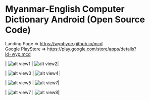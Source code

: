 Myanmar-English Computer Dictionary Android (Open Source Code)
====
Landing Page => https://wyphyoe.github.io/mcd</br>
Google PlayStore => https://play.google.com/store/apps/details?id=wyp.mcd


| ![alt view1](https://github.com/wyphyoe/mcd-android/blob/master/assets/view1.png) | ![alt view2](https://github.com/wyphyoe/mcd-android/blob/master/assets/view2.png)|

| ![alt view3](https://github.com/wyphyoe/mcd-android/blob/master/assets/view3.png) | ![alt view4](https://github.com/wyphyoe/mcd-android/blob/master/assets/view4.png)|

| ![alt view5](https://github.com/wyphyoe/mcd-android/blob/master/assets/view5.png) | ![alt view7](https://github.com/wyphyoe/mcd-android/blob/master/assets/view7.png)|

| ![alt view7](https://github.com/wyphyoe/mcd-android/blob/master/assets/view7.png) | ![alt view8](https://github.com/wyphyoe/mcd-android/blob/master/assets/view8.png)|